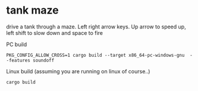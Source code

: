 # tank maze

drive a tank through a maze. Left right arrow keys. Up arrow to speed up, left shift to slow down
and space to fire

PC build
```
PKG_CONFIG_ALLOW_CROSS=1 cargo build --target x86_64-pc-windows-gnu  --features soundoff
```

Linux build (assuming you are running on linux of course..)
```
cargo build
```

